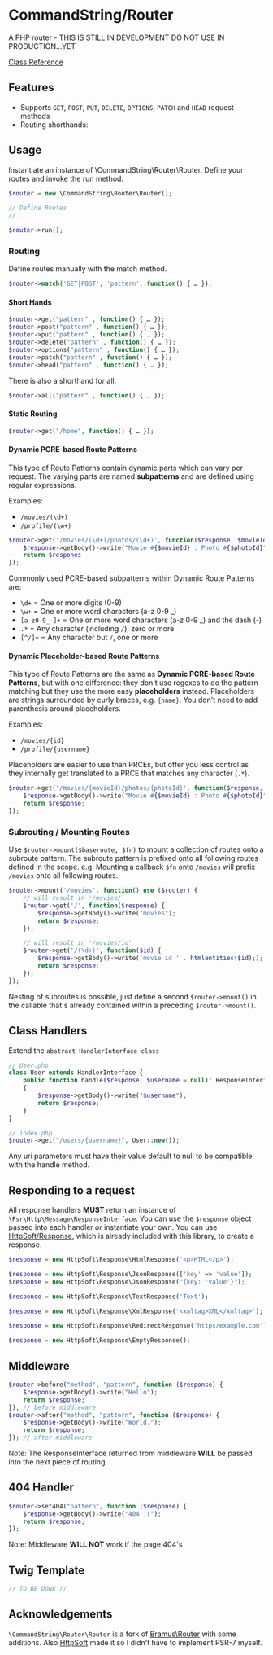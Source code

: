 # CommandString/Router #
A PHP router - THIS IS STILL IN DEVELOPMENT DO NOT USE IN PRODUCTION...YET

[Class Reference](https://docs.cmdstr.dev/router)

## Features
* Supports `GET`, `POST`, `PUT`, `DELETE`, `OPTIONS`, `PATCH` and `HEAD` request methods
* Routing shorthands:

## Usage
Instantiate an instance of \CommandString\Router\Router. Define your routes and invoke the run method.
```php
$router = new \CommandString\Router\Router();

// Define Routes
//...

$router->run();
```

### Routing
Define routes manually with the match method.
```php
$router->match('GET|POST', 'pattern', function() { … });
```
#### Short Hands
```php
$router->get("pattern" , function() { … });
$router->post("pattern" , function() { … });
$router->put("pattern" , function() { … });
$router->delete("pattern" , function() { … });
$router->options("pattern" , function() { … });
$router->patch("pattern" , function() { … });
$router->head("pattern" , function() { … });
```
There is also a shorthand for all.
```php
$router->all("pattern" , function() { … });
```

#### Static Routing
```php
$router->get("/home", function() { … });
```

#### Dynamic PCRE-based Route Patterns
This type of Route Patterns contain dynamic parts which can vary per request. The varying parts are named **subpatterns** and are defined using regular expressions.

Examples:
-   `/movies/(\d+)`
-   `/profile/(\w+)`

```php
$router->get('/movies/(\d+)/photos/(\d+)', function($response, $movieId, $photoId) {
    $response->getBody()->write("Movie #{$movieId} : Photo #{$photoId}");
    return $respones
});
```

Commonly used PCRE-based subpatterns within Dynamic Route Patterns are:
-   `\d+` = One or more digits (0-9)
-   `\w+` = One or more word characters (a-z 0-9 _)
-   `[a-z0-9_-]+` = One or more word characters (a-z 0-9 _) and the dash (-)
-   `.*` = Any character (including `/`), zero or more
-   `[^/]+` = Any character but `/`, one or more

#### Dynamic Placeholder-based Route Patterns

This type of Route Patterns are the same as **Dynamic PCRE-based Route Patterns**, but with one difference: they don't use regexes to do the pattern matching but they use the more easy **placeholders** instead. Placeholders are strings surrounded by curly braces, e.g. `{name}`. You don't need to add parenthesis around placeholders.

Examples:

-   `/movies/{id}`
-   `/profile/{username}`

Placeholders are easier to use than PRCEs, but offer you less control as they internally get translated to a PRCE that matches any character (`.*`).

```php
$router->get('/movies/{movieId}/photos/{photoId}', function($response, $movieId, $photoId) {
    $response->getBody()->write("Movie #{$movieId} : Photo #{$photoId}");
    return $response;
});
```

### Subrouting / Mounting Routes

Use `$router->mount($baseroute, $fn)` to mount a collection of routes onto a subroute pattern. The subroute pattern is prefixed onto all following routes defined in the scope. e.g. Mounting a callback `$fn` onto `/movies` will prefix `/movies` onto all following routes.

```php
$router->mount('/movies', function() use ($router) {
	// will result in '/movies/'
	$router->get('/', function($response) {
		$response->getBody()->write("movies");
		return $response;
	});

	// will result in '/movies/id'
	$router->get('/(\d+)', function($id) {
		$response->getBody()->write('movie id ' . htmlentities($id););
		return $response;
	});
});
```
Nesting of subroutes is possible, just define a second `$router->mount()` in the callable that's already contained within a preceding `$router->mount()`.

## Class Handlers

Extend the `abstract HandlerInterface class`
```php
// User.php
class User extends HandlerInterface {
    public function handle($response, $username = null): ResponseInterface
    {
        $response->getBody()->write("$username");
        return $response;
    }
}

// index.php
$router->get("/users/{username}", User::new());
```
Any uri parameters must have their value default to null to be compatible with the handle method.

## Responding to a request
All response handlers **MUST** return an instance of `\Psr\Http\Message\ResponseInterface`. You can use the `$response` object passed into each handler *or* instantiate your own. You can use [HttpSoft/Response](https://httpsoft.org/docs/response/v1/#usage), which is already included with this library, to create a response.
```php
$response = new HttpSoft\Response\HtmlResponse('<p>HTML</p>');

$response = new HttpSoft\Response\JsonResponse(['key' => 'value']);
$response = new HttpSoft\Response\JsonResponse("{key: 'value'}");

$response = new HttpSoft\Response\TextResponse('Text');

$response = new HttpSoft\Response\XmlResponse('<xmltag>XML</xmltag>');

$response = new HttpSoft\Response\RedirectResponse('https/example.com');

$response = new HttpSoft\Response\EmptyResponse();
```

## Middleware

```php
$router->before("method", "pattern", function ($response) {
	$response->getBody()->write("Hello");
	return $response;
}); // before middleware
$router->after("method", "pattern", function ($response) {
	$response->getBody()->write("World.");
	return $response;
}); // after middleware
```
Note: The ResponseInterface returned from middleware **WILL** be passed into the next piece of routing.

## 404 Handler
```php
$router->set404("pattern", function ($response) {
	$response->getBody()->write("404 :(");
	return $response;
});
```
Note: Middleware **WILL NOT** work if the page 404's

## Twig Template
```php
// TO BE DONE //
```

## Acknowledgements
`\CommandString\Router\Router` is a fork of [Bramus\Router](https://github.com/bramus/router/blob/master/src/Bramus/Router/Router.php) with some additions. Also [HttpSoft](https://httpsoft.org/) made it so I didn't have to implement PSR-7 myself.
